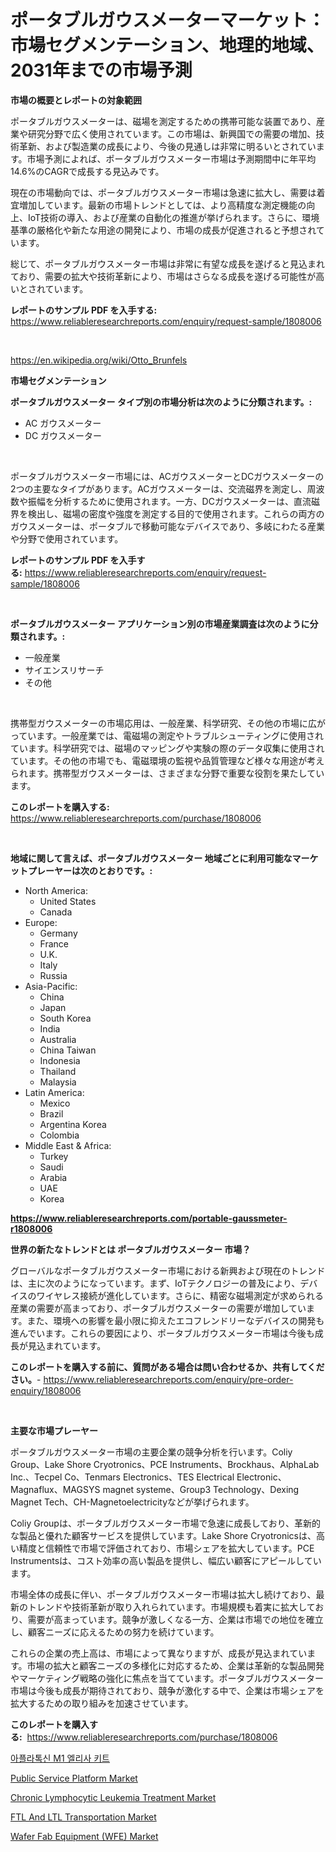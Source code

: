 <p><h1>ポータブルガウスメーターマーケット：市場セグメンテーション、地理的地域、2031年までの市場予測</h1></p><p><strong>市場の概要とレポートの対象範囲</strong></p>
<p><p>ポータブルガウスメーターは、磁場を測定するための携帯可能な装置であり、産業や研究分野で広く使用されています。この市場は、新興国での需要の増加、技術革新、および製造業の成長により、今後の見通しは非常に明るいとされています。市場予測によれば、ポータブルガウスメーター市場は予測期間中に年平均14.6%のCAGRで成長する見込みです。</p><p>現在の市場動向では、ポータブルガウスメーター市場は急速に拡大し、需要は着宜増加しています。最新の市場トレンドとしては、より高精度な測定機能の向上、IoT技術の導入、および産業の自動化の推進が挙げられます。さらに、環境基準の厳格化や新たな用途の開発により、市場の成長が促進されると予想されています。</p><p>総じて、ポータブルガウスメーター市場は非常に有望な成長を遂げると見込まれており、需要の拡大や技術革新により、市場はさらなる成長を遂げる可能性が高いとされています。</p></p>
<p><strong>レポートのサンプル PDF を入手する:</strong> <a href="https://www.reliableresearchreports.com/enquiry/request-sample/1808006">https://www.reliableresearchreports.com/enquiry/request-sample/1808006</a></p>
<p>&nbsp;</p>
<p><a href="https://en.wikipedia.org/wiki/Otto_Brunfels">https://en.wikipedia.org/wiki/Otto_Brunfels</a></p>
<p><strong>市場セグメンテーション</strong></p>
<p><strong>ポータブルガウスメーター タイプ別の市場分析は次のように分類されます。:</strong></p>
<p><ul><li>AC ガウスメーター</li><li>DC ガウスメーター</li></ul></p>
<p>&nbsp;</p>
<p><p>ポータブルガウスメーター市場には、ACガウスメーターとDCガウスメーターの2つの主要なタイプがあります。ACガウスメーターは、交流磁界を測定し、周波数や振幅を分析するために使用されます。一方、DCガウスメーターは、直流磁界を検出し、磁場の密度や強度を測定する目的で使用されます。これらの両方のガウスメーターは、ポータブルで移動可能なデバイスであり、多岐にわたる産業や分野で使用されています。</p></p>
<p><strong>レポートのサンプル PDF を入手する:</strong>&nbsp;<a href="https://www.reliableresearchreports.com/enquiry/request-sample/1808006">https://www.reliableresearchreports.com/enquiry/request-sample/1808006</a></p>
<p>&nbsp;</p>
<p><strong> ポータブルガウスメーター アプリケーション別の市場産業調査は次のように分類されます。:</strong></p>
<p><ul><li>一般産業</li><li>サイエンスリサーチ</li><li>その他</li></ul></p>
<p>&nbsp;</p>
<p><p>携帯型ガウスメーターの市場応用は、一般産業、科学研究、その他の市場に広がっています。一般産業では、電磁場の測定やトラブルシューティングに使用されています。科学研究では、磁場のマッピングや実験の際のデータ収集に使用されています。その他の市場でも、電磁環境の監視や品質管理など様々な用途が考えられます。携帯型ガウスメーターは、さまざまな分野で重要な役割を果たしています。</p></p>
<p><strong>このレポートを購入する:</strong>&nbsp; <a href="https://www.reliableresearchreports.com/purchase/1808006">https://www.reliableresearchreports.com/purchase/1808006</a></p>
<p>&nbsp;</p>
<p><strong>地域に関して言えば、ポータブルガウスメーター 地域ごとに利用可能なマーケットプレーヤーは次のとおりです。:</strong></p>
<p><ul>
    <li>
        North America:
        <ul>
            <li>United States</li>
            <li>Canada</li>
        </ul>
    </li>
    <li>
        Europe:
        <ul>
            <li>Germany</li>
            <li>France</li>
            <li>U.K.</li>
            <li>Italy</li>
            <li>Russia</li>
        </ul>
    </li>
    <li>
        Asia-Pacific:
        <ul>
            <li>China</li>
            <li>Japan</li>
            <li>South Korea</li>
            <li>India</li>
            <li>Australia</li>
            <li>China Taiwan</li>
            <li>Indonesia</li>
            <li>Thailand</li>
            <li>Malaysia</li>
        </ul>
    </li>
    <li>
        Latin America:
        <ul>
            <li>Mexico</li>
            <li>Brazil</li>
            <li>Argentina Korea</li>
            <li>Colombia</li>
        </ul>
    </li>
    <li>
        Middle East & Africa:
        <ul>
            <li>Turkey</li>
            <li>Saudi</li>
            <li>Arabia</li>
            <li>UAE</li>
            <li>Korea</li>
        </ul>
    </li>
    </ul></p>
<p><strong><a href="https://www.reliableresearchreports.com/portable-gaussmeter-r1808006">https://www.reliableresearchreports.com/portable-gaussmeter-r1808006</a></strong>&nbsp;</p>
<p><strong>世界の新たなトレンドとは ポータブルガウスメーター 市場？</strong></p>
<p><p>グローバルなポータブルガウスメーター市場における新興および現在のトレンドは、主に次のようになっています。まず、IoTテクノロジーの普及により、デバイスのワイヤレス接続が進化しています。さらに、精密な磁場測定が求められる産業の需要が高まっており、ポータブルガウスメーターの需要が増加しています。また、環境への影響を最小限に抑えたエコフレンドリーなデバイスの開発も進んでいます。これらの要因により、ポータブルガウスメーター市場は今後も成長が見込まれています。</p></p>
<p><strong>このレポートを購入する前に、質問がある場合は問い合わせるか、共有してください。</strong>- <a href="https://www.reliableresearchreports.com/enquiry/pre-order-enquiry/1808006">https://www.reliableresearchreports.com/enquiry/pre-order-enquiry/1808006</a></p>
<p>&nbsp;</p>
<p><strong>主要な市場プレーヤー</strong></p>
<p><p>ポータブルガウスメーター市場の主要企業の競争分析を行います。Coliy Group、Lake Shore Cryotronics、PCE Instruments、Brockhaus、AlphaLab Inc.、Tecpel Co、Tenmars Electronics、TES Electrical Electronic、Magnaflux、MAGSYS magnet systeme、Group3 Technology、Dexing Magnet Tech、CH-Magnetoelectricityなどが挙げられます。</p><p>Coliy Groupは、ポータブルガウスメーター市場で急速に成長しており、革新的な製品と優れた顧客サービスを提供しています。Lake Shore Cryotronicsは、高い精度と信頼性で市場で評価されており、市場シェアを拡大しています。PCE Instrumentsは、コスト効率の高い製品を提供し、幅広い顧客にアピールしています。</p><p>市場全体の成長に伴い、ポータブルガウスメーター市場は拡大し続けており、最新のトレンドや技術革新が取り入れられています。市場規模も着実に拡大しており、需要が高まっています。競争が激しくなる一方、企業は市場での地位を確立し、顧客ニーズに応えるための努力を続けています。</p><p>これらの企業の売上高は、市場によって異なりますが、成長が見込まれています。市場の拡大と顧客ニーズの多様化に対応するため、企業は革新的な製品開発やマーケティング戦略の強化に焦点を当てています。ポータブルガウスメーター市場は今後も成長が期待されており、競争が激化する中で、企業は市場シェアを拡大するための取り組みを加速させています。</p></p>
<p><strong>このレポートを購入する:</strong>&nbsp;&nbsp;<a href="https://www.reliableresearchreports.com/purchase/1808006">https://www.reliableresearchreports.com/purchase/1808006</a></p>
<p><p><a href="https://github.com/shampaakter36/Market-Research-Report-List-2/blob/main/433862631617.md">아플라톡신 M1 엘리사 키트</a></p><p><a href="https://github.com/violawzepeda0462024/Market-Research-Report-List-1/blob/main/public-service-platform-market.md">Public Service Platform Market</a></p><p><a href="https://www.linkedin.com/pulse/global-chronic-lymphocytic-leukemia-treatment-market-product-type-lhdac">Chronic Lymphocytic Leukemia Treatment Market</a></p><p><a href="https://github.com/BurtonGALEN/Market-Research-Report-List-1/blob/main/ftl-and-ltl-transportation-market.md">FTL And LTL Transportation Market</a></p><p><a href="https://www.linkedin.com/pulse/wafer-fab-equipment-wfe-industry-analysis-report-its-market-thhee">Wafer Fab Equipment (WFE) Market</a></p></p>